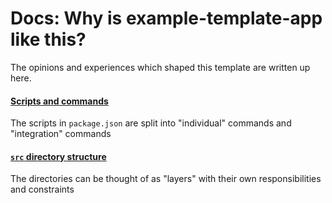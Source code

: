 # Docs: Why is example-template-app like this?

The opinions and experiences which shaped this template are written up here.

#### [Scripts and commands](./scripts-and-commands.md)

The scripts in `package.json` are split into "individual" commands and "integration" commands

#### [`src` directory structure](./src-directory-structure.md)

The directories can be thought of as "layers" with their own responsibilities and constraints
